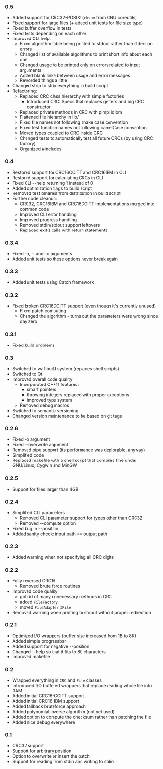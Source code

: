 ### 0.5
- Added support for CRC32-POSIX! (`cksum` from GNU coreutils)
- Fixed support for large files (+ added unit tests for file size type)
- Fixed buffer overflow in tests
- Fixed tests depending on each other
- Improved CLI help:
  - Fixed algorithm table being printed to stdout rather than stderr on errors
  - Changed list of available algorithms to print short info about each one
  - Changed usage to be printed only on errors related to input arguments
  - Added blank linke between usage and error messages
  - Reworded things a little
- Changed strip to strip everything in build script
- Refactoring:
  - Replaced CRC class hierarchy with simple factories
    - Introduced CRC::Specs that replaces getters and big CRC constructor
  - Replaced private methods in CRC with pimpl idiom
  - Flattened file hierarchy in lib/
  - Fixed file names not following snake case convention
  - Fixed test function names not following camelCase convention
  - Moved types coupled to CRC inside CRC
  - Changed tests to automatically test all future CRCs (by using CRC factory)
  - Organized #includes

### 0.4
- Restored support for CRC16CCITT and CRC16IBM in CLI
- Restored support for calculating CRCs in CLI
- Fixed CLI --help returning 1 instead of 0
- Added optimization flags to build script
- Removed test binaries from distribution in build script
- Further code cleanup:
  - CRC32, CRC16IBM and CRC16CCITT implementations merged into common code
  - Improved CLI error handling
  - Improved progress handling
  - Removed stdin/stdout support leftovers
  - Replaced exit() calls with return statements

### 0.3.4
- Fixed -p, -i and -o arguments
- Added unit tests so these options never break again

### 0.3.3
- Added unit tests using Catch framework

### 0.3.2
- Fixed broken CRC16CCITT support (even though it's currently unused)
  - Fixed patch computing
  - Changed the algorithm - turns out the parameters were wrong since day zero

### 0.3.1
- Fixed build problems

### 0.3
- Switched to waf build system (replaces shell scripts)
- Switched to Qt
- Improved overall code quality
  - Incorporated C++11 features:
    - smart pointers
    - throwing integers replaced with proper exceptions
    - improved type system
  - Removed debug macros
- Switched to semantic versioning
- Changed version maintenance to be based on git tags

### 0.2.6
- Fixed -p argument
- Fixed --overwrite argument
- Removed pipe support (its performance was deplorable, anyway)
- Simplified code
- Replaced makefile with a shell script that compiles fine under GNU/Linux,
  Cygwin and MinGW

### 0.2.5
- Support for files larger than 4GB

### 0.2.4
- Simplified CLI parameters
  - Removed CLI parameter support for types other than CRC32
  - Removed --compute option
- Fixed bug in --position
- Added sanity check: input path == output path

### 0.2.3
- Added warning when not specifying all CRC digits

### 0.2.2
- Fully reversed CRC16
  - Removed brute force routines
- Improved code quality
    - got rid of many unnecessary methods in CRC
    - added `FileFactory`
    - moved `FileAdapter` `IFile`
- Removed warning when printing to stdout without proper redirection

### 0.2.1
- Optimized I/O wrappers (buffer size increased from 1B to 8K)
- Added simple progressbar
- Added support for negative --position
- Changed --help so that it fits to 80 characters
- Improved makefile

### 0.2
- Wrapped everything in `CRC` and `File` classes
- Introduced I/O buffered wrappers that replace reading whole file into RAM
- Added initial CRC16-CCITT support
- Added initial CRC16-IBM support
- Added fallback bruteforce approach
- Added polynomial inverse algorithm (not yet used)
- Added option to compute the checksum rather than patching the file
- Added nice debug everywhere

### 0.1
- CRC32 support
- Support for arbitrary position
- Option to overwrite or insert the patch
- Support for reading from stdin and writing to stdio

